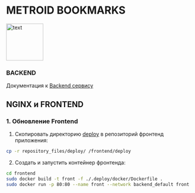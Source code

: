 # METROID BOOKMARKS

<img alt="text" height="100" src="repository_files/metroid-svgrepo-com.svg" width="100"/>

### BACKEND

Документация к [Backend сервису](./backend/README.MD)

## NGINX и FRONTEND

### 1. Обновление Frontend

1. Скопировать директорию [deploy](./repository_files/deploy) в репозиторий фронтенд приложения:

```bash
cp -r repository_files/deploy/ /frontend/deploy
```

2. Создать и запустить контейнер фронтенда:

```bash
cd frontend
sudo docker build -t front -f ./.deploy/docker/Dockerfile .
sudo docker run -p 80:80 --name front --network backend_default front
```
